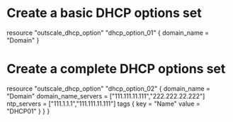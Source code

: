 # Create a basic DHCP options set

resource "outscale_dhcp_option" "dhcp_option_01" {
		domain_name = "Domain"
}

# Create a complete DHCP options set

resource "outscale_dhcp_option" "dhcp_option_02" {
		domain_name         = "Domain"
		domain_name_servers = ["111.111.11.111","222.222.22.222"]
		ntp_servers         = ["111.1.1.1","111.111.11.111"]
		tags {
			key = "Name"
			value = "DHCP01"
			}
}
}
